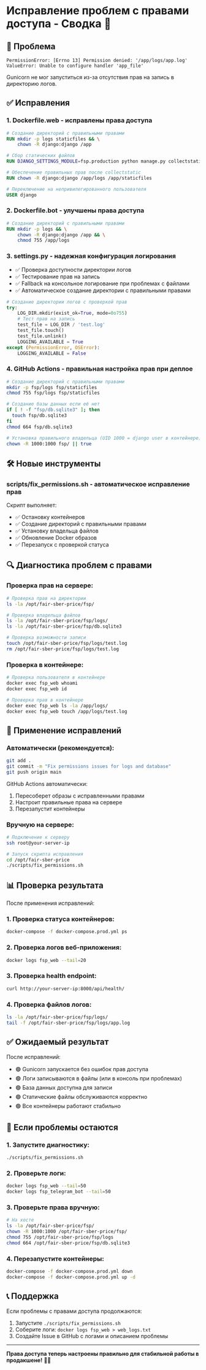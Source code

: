 # Исправление проблем с правами доступа - Сводка 🔐

## 🚨 Проблема
```
PermissionError: [Errno 13] Permission denied: '/app/logs/app.log'
ValueError: Unable to configure handler 'app_file'
```

Gunicorn не мог запуститься из-за отсутствия прав на запись в директорию логов.

## ✅ Исправления

### 1. **Dockerfile.web** - исправлены права доступа
```dockerfile
# Создание директорий с правильными правами
RUN mkdir -p logs staticfiles && \
    chown -R django:django /app

# Сбор статических файлов
RUN DJANGO_SETTINGS_MODULE=fsp.production python manage.py collectstatic --noinput

# Обеспечение правильных прав после collectstatic
RUN chown -R django:django /app/logs /app/staticfiles

# Переключение на непривилегированного пользователя
USER django
```

### 2. **Dockerfile.bot** - улучшены права доступа
```dockerfile
# Создание директорий с правильными правами
RUN mkdir -p logs && \
    chown -R django:django /app && \
    chmod 755 /app/logs
```

### 3. **settings.py** - надежная конфигурация логирования
- ✅ Проверка доступности директории логов
- ✅ Тестирование прав на запись
- ✅ Fallback на консольное логирование при проблемах с файлами
- ✅ Автоматическое создание директории с правильными правами

```python
# Создание директории логов с проверкой прав
try:
    LOG_DIR.mkdir(exist_ok=True, mode=0o755)
    # Тест прав на запись
    test_file = LOG_DIR / 'test.log'
    test_file.touch()
    test_file.unlink()
    LOGGING_AVAILABLE = True
except (PermissionError, OSError):
    LOGGING_AVAILABLE = False
```

### 4. **GitHub Actions** - правильная настройка прав при деплое
```bash
# Создание директорий с правильными правами
mkdir -p fsp/logs fsp/staticfiles
chmod 755 fsp/logs fsp/staticfiles

# Создание базы данных если её нет
if [ ! -f "fsp/db.sqlite3" ]; then
  touch fsp/db.sqlite3
fi
chmod 664 fsp/db.sqlite3

# Установка правильного владельца (UID 1000 = django user в контейнере)
chown -R 1000:1000 fsp/ || true
```

## 🛠️ Новые инструменты

### **scripts/fix_permissions.sh** - автоматическое исправление прав
Скрипт выполняет:
- ✅ Остановку контейнеров
- ✅ Создание директорий с правильными правами
- ✅ Установку владельца файлов
- ✅ Обновление Docker образов
- ✅ Перезапуск с проверкой статуса

## 🔍 Диагностика проблем с правами

### Проверка прав на сервере:
```bash
# Проверка прав на директории
ls -la /opt/fair-sber-price/fsp/

# Проверка владельца файлов
ls -la /opt/fair-sber-price/fsp/logs/
ls -la /opt/fair-sber-price/fsp/db.sqlite3

# Проверка возможности записи
touch /opt/fair-sber-price/fsp/logs/test.log
rm /opt/fair-sber-price/fsp/logs/test.log
```

### Проверка в контейнере:
```bash
# Проверка пользователя в контейнере
docker exec fsp_web whoami
docker exec fsp_web id

# Проверка прав в контейнере
docker exec fsp_web ls -la /app/logs/
docker exec fsp_web touch /app/logs/test.log
```

## 🚀 Применение исправлений

### Автоматически (рекомендуется):
```bash
git add .
git commit -m "Fix permissions issues for logs and database"
git push origin main
```

GitHub Actions автоматически:
1. Пересоберет образы с исправленными правами
2. Настроит правильные права на сервере
3. Перезапустит контейнеры

### Вручную на сервере:
```bash
# Подключение к серверу
ssh root@your-server-ip

# Запуск скрипта исправления
cd /opt/fair-sber-price
./scripts/fix_permissions.sh
```

## 📊 Проверка результата

После применения исправлений:

### 1. Проверка статуса контейнеров:
```bash
docker-compose -f docker-compose.prod.yml ps
```

### 2. Проверка логов веб-приложения:
```bash
docker logs fsp_web --tail=20
```

### 3. Проверка health endpoint:
```bash
curl http://your-server-ip:8000/api/health/
```

### 4. Проверка файлов логов:
```bash
ls -la /opt/fair-sber-price/fsp/logs/
tail -f /opt/fair-sber-price/fsp/logs/app.log
```

## ✅ Ожидаемый результат

После исправлений:
- 🟢 Gunicorn запускается без ошибок прав доступа
- 🟢 Логи записываются в файлы (или в консоль при проблемах)
- 🟢 База данных доступна для записи
- 🟢 Статические файлы обслуживаются корректно
- 🟢 Все контейнеры работают стабильно

## 🔧 Если проблемы остаются

### 1. Запустите диагностику:
```bash
./scripts/fix_permissions.sh
```

### 2. Проверьте логи:
```bash
docker logs fsp_web --tail=50
docker logs fsp_telegram_bot --tail=50
```

### 3. Проверьте права вручную:
```bash
# На хосте
ls -la /opt/fair-sber-price/fsp/
chown -R 1000:1000 /opt/fair-sber-price/fsp/
chmod 755 /opt/fair-sber-price/fsp/logs
chmod 664 /opt/fair-sber-price/fsp/db.sqlite3
```

### 4. Перезапустите контейнеры:
```bash
docker-compose -f docker-compose.prod.yml down
docker-compose -f docker-compose.prod.yml up -d
```

## 📞 Поддержка

Если проблемы с правами доступа продолжаются:
1. Запустите `./scripts/fix_permissions.sh`
2. Соберите логи: `docker logs fsp_web > web_logs.txt`
3. Создайте Issue в GitHub с логами и описанием проблемы

---

**Права доступа теперь настроены правильно для стабильной работы в продакшене!** 🔐✨